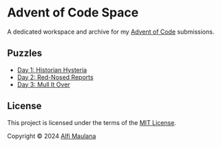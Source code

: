 # Advent of Code Space

A dedicated workspace and archive for my [Advent of Code](https://adventofcode.com/) submissions.

## Puzzles

- [Day 1: Historian Hysteria](./day-01)
- [Day 2: Red-Nosed Reports](./day-02)
- [Day 3: Mull It Over](./day-03)

## License

This project is licensed under the terms of the [MIT License](./LICENSE).

Copyright © 2024 [Alfi Maulana](https://github.com/threeal)
